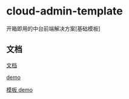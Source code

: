 # cloud-admin-template

开箱即用的中台前端解决方案[基础模板]

## 文档

[文档](https://vusion-templates.github.io/cloud-admin-site/)

[demo](https://vusion-templates.github.io/cloud-admin/)

[模板 demo](https://vusion-templates.github.io/cloud-admin-lite/)
